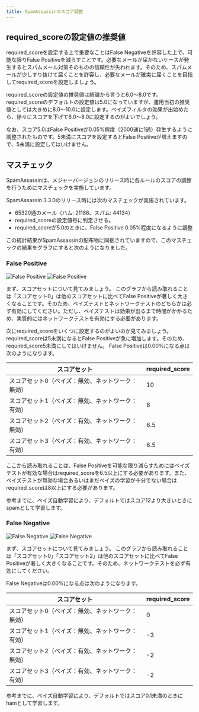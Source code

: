```yaml
---
title: SpamAssassinのスコア調整
---
```

## required_scoreの設定値の推奨値

required_scoreを設定する上で重要なことはFalse Negativeを許容した上で、可能な限りFalse Positiveを減らすことです。必要なメールが届かないケースが発生するとスパムメール対策そのものの信頼性が失われます。そのため、スパムメールが少しすり抜けて届くことを許容し、必要なメールが確実に届くことを目指してrequired_scoreを設定しましょう。

required_scoreの設定値の推奨値は結論から言うと6.0～8.0です。
required_scoreのデフォルトの設定値は5.0になっていますが、運用当初の推奨値としては大きめに8.0〜10.0に設定します。ベイズフィルタの効果が出始めたら、徐々にスコアを下げて6.0〜8.0に設定するのがよいでしょう。

なお、スコア5.0はFalse Positiveが0.05%程度（2000通に1通）発生するように調整されたものです。5未満にスコアを設定するとFalse Positiveが増えますので、5未満に設定してはいけません。


## マスチェック

SpamAssassinは、メジャーバージョンのリリース時に各ルールのスコアの調整を行うためにマスチェックを実施しています。

SpamAssassin 3.3.0のリリース時には次のマスチェックが実施されています。

- 65320通のメール（ハム: 21186、スパム: 44134）
- required_scoreの設定値毎に判定させる。
- required_scoreが5.0のときに、False Positive 0.05%程度になるように調整

この統計結果がSpamAssassinの配布物に同梱されていますので、このマスチェックの結果をグラフにすると次のようになりました。

### False Positive

![False Positive](/docs/spamassassin/fp.png)
![False Positive](/docs/spamassassin/fp2.png)

まず、スコアセットについて見てみましょう。
このグラフから読み取れることは「スコアセット0」は他のスコアセットに比べてFalse Positiveが著しく大きくなることです。そのため、ベイズテストとネットワークテストのどちらかは必ず有効にしてください。ただし、ベイズテストは効果が出るまで時間がかかるため、実質的にはネットワークテストを有効にする必要があります。

次にrequired_scoreをいくつに設定するのがよいのか見てみましょう。
required_scoreは5未満になるとFalse Positiveが急に増加します。そのため、required_score5未満にしてはいけません。
False Positiveは0.00%になる点は次のようになります。

|スコアセット|required_score|
|---|---|
|スコアセット0（ベイズ：無効、ネットワーク：無効）|10 |
|スコアセット1（ベイズ：無効、ネットワーク：有効）|8  |
|スコアセット2（ベイズ：有効、ネットワーク：無効）|6.5|
|スコアセット3（ベイズ：有効、ネットワーク：有効）|6.5|

ここから読み取れることは、False Positiveを可能な限り減らすためにはベイズテストが有効な場合はrequired_scoreを6.5以上にする必要があります。また、ベイズテストが無効な場合あるいはまだベイズの学習が十分でない場合はrequired_scoreは8以上にする必要があります。

参考までに、ベイズ自動学習により、デフォルトではスコア12より大きいときにspamとして学習します。

### False Negative

![False Negative](/docs/spamassassin/fn.png)
![False Negative](/docs/spamassassin/fn2.png)

まず、スコアセットについて見てみましょう。
このグラフから読み取れることは「スコアセット0」「スコアセット2」は他のスコアセットに比べてFalse Positiveが著しく大きくなることです。そのため、ネットワークテストを必ず有効にしてください。

False Negativeは0.00%になる点は次のようになります。

|スコアセット|required_score|
|---|---|
|スコアセット0（ベイズ：無効、ネットワーク：無効）|0 |
|スコアセット1（ベイズ：無効、ネットワーク：有効）|-3|
|スコアセット2（ベイズ：有効、ネットワーク：無効）|-2|
|スコアセット3（ベイズ：有効、ネットワーク：有効）|-2|

参考までに、ベイズ自動学習により、デフォルトではスコア0.1未満のときにhamとして学習します。

